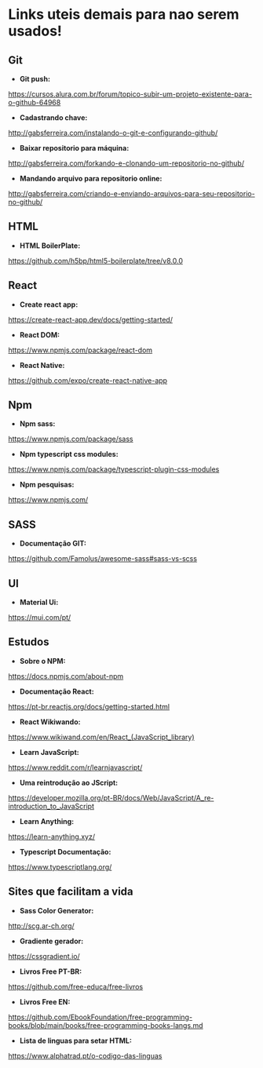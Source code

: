# Links uteis demais para nao serem usados!

## Git

- **Git push:**

https://cursos.alura.com.br/forum/topico-subir-um-projeto-existente-para-o-github-64968

- **Cadastrando chave:**

http://gabsferreira.com/instalando-o-git-e-configurando-github/

- **Baixar repositorio para máquina:**

http://gabsferreira.com/forkando-e-clonando-um-repositorio-no-github/

- **Mandando arquivo para repositorio online:**

http://gabsferreira.com/criando-e-enviando-arquivos-para-seu-repositorio-no-github/

## HTML

- **HTML BoilerPlate:**

https://github.com/h5bp/html5-boilerplate/tree/v8.0.0
## React

- **Create react app:**

https://create-react-app.dev/docs/getting-started/

- **React DOM:**

https://www.npmjs.com/package/react-dom

- **React Native:**

https://github.com/expo/create-react-native-app

## Npm

- **Npm sass:**

https://www.npmjs.com/package/sass

- **Npm typescript css modules:**

https://www.npmjs.com/package/typescript-plugin-css-modules

- **Npm pesquisas:**

https://www.npmjs.com/

## SASS

- **Documentação GIT:**

https://github.com/Famolus/awesome-sass#sass-vs-scss
## UI

- **Material Ui:**

https://mui.com/pt/

## Estudos

- **Sobre o NPM:**

https://docs.npmjs.com/about-npm

- **Documentação React:**

https://pt-br.reactjs.org/docs/getting-started.html

- **React Wikiwando:**

https://www.wikiwand.com/en/React_(JavaScript_library)

- **Learn JavaScript:**

https://www.reddit.com/r/learnjavascript/

- **Uma reintrodução ao JScript:**

https://developer.mozilla.org/pt-BR/docs/Web/JavaScript/A_re-introduction_to_JavaScript

- **Learn Anything:**

https://learn-anything.xyz/

- **Typescript Documentação:**

https://www.typescriptlang.org/

## Sites que facilitam a vida

- **Sass Color Generator:**

http://scg.ar-ch.org/

- **Gradiente gerador:**

https://cssgradient.io/

- **Livros Free PT-BR:**

https://github.com/free-educa/free-livros

- **Livros Free EN:**

https://github.com/EbookFoundation/free-programming-books/blob/main/books/free-programming-books-langs.md

- **Lista de linguas para setar HTML:**

https://www.alphatrad.pt/o-codigo-das-linguas
